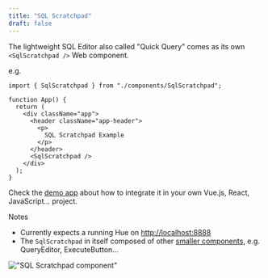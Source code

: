 ```yaml
---
title: "SQL Scratchpad"
draft: false
---
```


The lightweight SQL Editor also called "Quick Query" comes as its own `<SqlScratchpad />` Web component.

e.g.

    import { SqlScratchpad } from "./components/SqlScratchpad";

    function App() {
      return (
        <div className="app">
          <header className="app-header">
            <p>
              SQL Scratchpad Example
            </p>
          </header>
          <SqlScratchpad />
        </div>
      );
    }


Check the [demo app](https://github.com/cloudera/hue/tree/master/tools/examples/components/sql-scratchpad) about how to integrate it in your own Vue.js, React, JavaScript... project.

Notes

- Currently expects a running Hue on [http://localhost:8888](https://github.com/cloudera/hue/blob/master/tools/examples/components/sql-scratchpad/src/components/SqlScratchpad.tsx#L14)
- The `SqlScratchpad` in itself composed of other [smaller components](https://github.com/cloudera/hue/tree/master/tools/examples/components/sql-scratchpad/src/components), e.g. QueryEditor, ExecuteButton...

!["SQL Scratchpad component"](https://cdn.gethue.com/uploads/2020/02/quick-query-component.jpg)
